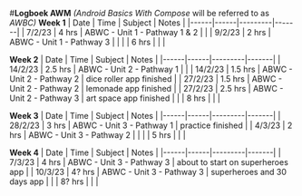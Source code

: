#**Logboek AWM**
_(Android Basics With Compose_ will be referred to as _AWBC)_
**Week 1**
| Date | Time | Subject | Notes |
|------|------|---------|-------|
| 7/2/23 | 4 hrs | ABWC - Unit 1 - Pathway 1 & 2 | |
| 9/2/23 | 2 hrs | ABWC - Unit 1 - Pathway 3 | |
| | 6 hrs | | |

**Week 2**
| Date | Time | Subject | Notes |
|------|------|---------|-------|
| 14/2/23 | 2.5 hrs | ABWC - Unit 2 - Pathway 1 | |
| 14/2/23 | 1.5 hrs | ABWC - Unit 2 - Pathway 2 | dice roller app finished |
| 27/2/23 | 1.5 hrs | ABWC - Unit 2 - Pathway 2 | lemonade app finished |
| 27/2/23 | 2.5 hrs | ABWC - Unit 2 - Pathway 3 | art space app finished |
| | 8 hrs | | |

**Week 3**
| Date | Time | Subject | Notes |
|------|------|---------|-------|
| 28/2/23 | 3 hrs | ABWC - Unit 3 - Pathway 1 | practice finished |
| 4/3/23 | 2 hrs | ABWC - Unit 3 - Pathway 2 | |
| | 5 hrs | | |

**Week 4**
| Date | Time | Subject | Notes |
|------|------|---------|-------|
| 7/3/23 | 4 hrs | ABWC - Unit 3 - Pathway 3 | about to start on superheroes app |
| 10/3/23 | 4? hrs | ABWC - Unit 3 - Pathway 3 | superheroes and 30 days app |
| | 8? hrs | | |
